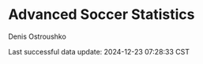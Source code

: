 # Advanced Soccer Statistics
Denis Ostroushko

<!-- gfm -->

Last successful data update: 2024-12-23 07:28:33 CST
